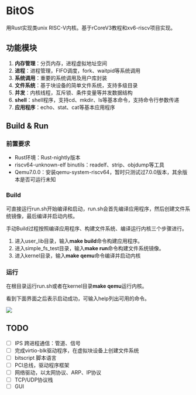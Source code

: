 # BitOS
用Rust实现类unix RISC-V内核。基于rCoreV3教程和xv6-riscv项目实现。

## 功能模块
1. **内存管理**：分页内存，进程虚拟地址空间
2. **进程**：进程管理，FIFO调度，fork、waitpid等系统调用
3. **系统调用**：重要的系统调用及用户库封装
4. **文件系统**：基于块设备的简单文件系统，支持多级目录
5. **并发**：内核线程，互斥锁、条件变量等并发数据结构
6. **shell**：shell程序，支持cd、mkdir、ls等基本命令，支持命令行参数传递
7. **应用程序**：echo、stat、cat等基本应用程序

## Build & Run

### 前置要求

- Rust环境：Rust-nightly版本
- riscv64-unknown-elf binutils：readelf、strip、objdump等工具
- Qemu7.0.0：安装qemu-system-riscv64，暂时只测试过7.0.0版本，其余版本是否可运行未知

### Build

可直接运行run.sh开始编译和启动，run.sh会首先编译应用程序，然后创建文件系统镜像，最后编译并启动内核。

手动Build过程按照编译应用程序、构建文件系统、编译运行内核三个步骤进行。

1. 进入user_lib目录，输入**make build**命令构建应用程序。
2. 进入simple_fs_test目录，输入**make run**命令构建文件系统镜像。
3. 进入kernel目录，输入**make qemu**命令编译并启动内核

### 运行

在根目录运行run.sh或者在kernel目录**make qemu**运行内核。

看到下面界面之后表示启动成功，可输入help列出可用的命令。

![](https://images-1257369645.cos.ap-chengdu.myqcloud.com/BitOS/start.PNG)

## TODO

- [ ] IPS 跨进程通信：管道、信号
- [ ] 完成virtio-blk驱动程序，在虚拟块设备上创建文件系统
- [ ] bitscript 脚本语言
- [ ] PCI总线，驱动程序框架
- [ ] 网络驱动，以太网协议、ARP、IP协议
- [ ] TCP/UDP协议栈
- [ ] GUI
